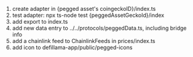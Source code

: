 1. create adapter in {pegged asset's coingeckoID}/index.ts
2. test adapter: npx ts-node test {peggedAssetGeckoId}/index
3. add export to index.ts
4. add new data entry to ../../protocols/peggedData.ts, including bridge info
5. add a chainlink feed to ChainlinkFeeds in prices/index.ts
6. add icon to defillama-app/public/pegged-icons
